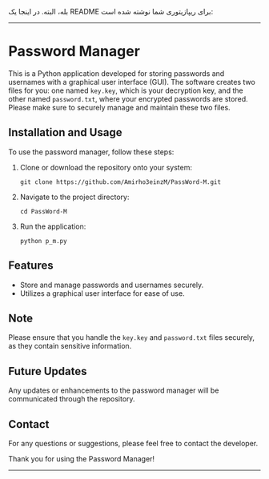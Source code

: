 بله، البته. در اینجا یک README برای ریپازیتوری شما نوشته شده است:

---

# Password Manager

This is a Python application developed for storing passwords and usernames with a graphical user interface (GUI). The software creates two files for you: one named `key.key`, which is your decryption key, and the other named `password.txt`, where your encrypted passwords are stored. Please make sure to securely manage and maintain these two files.

## Installation and Usage

To use the password manager, follow these steps:

1. Clone or download the repository onto your system:
    ```
    git clone https://github.com/Amirho3einzM/PassWord-M.git
    ```

2. Navigate to the project directory:
    ```
    cd PassWord-M
    ```

3. Run the application:
    ```
    python p_m.py
    ```

## Features

- Store and manage passwords and usernames securely.
- Utilizes a graphical user interface for ease of use.

## Note

Please ensure that you handle the `key.key` and `password.txt` files securely, as they contain sensitive information.

## Future Updates

Any updates or enhancements to the password manager will be communicated through the repository.

## Contact

For any questions or suggestions, please feel free to contact the developer.

Thank you for using the Password Manager!

---
